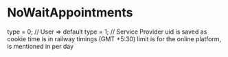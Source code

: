 # NoWaitAppointments
type = 0; // User => default
type = 1; // Service Provider
uid is saved as cookie
time is in railway timings (GMT +5:30)
limit is for the online platform, is mentioned in per day
